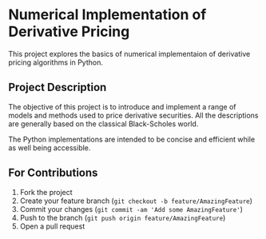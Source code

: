 # Numerical Implementation of Derivative Pricing #

This project explores the basics of numerical implementaion of derivative pricing algorithms in Python.

## Project Description ##

The objective of this project is to introduce and implement a range of models and methods used to price derivative securities. All the descriptions are generally based on the classical Black-Scholes world. 

The Python implementations are intended to be concise and efficient while as well being accessible.

## For Contributions ##

1. Fork the project
2. Create your feature branch (```git checkout -b feature/AmazingFeature```)
3. Commit your changes (```git commit -am 'Add some AmazingFeature'```)
4. Push to the branch (```git push origin feature/AmazingFeature```)
5. Open a pull request

